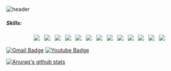 ![header](https://capsule-render.vercel.app/api?type=waving&color=auto&height=300&section=header&text=JOOYEON%20GITHUB&fontSize=70)

<h5>Skills:</h5>
<p align="center">
<img src="https://img.shields.io/badge/HTML5-E34F26?style=flat-square&logo=HTML5&logoColor=white"/> &nbsp
<img src="https://img.shields.io/badge/CSS3-1572B6?style=flat-square&logo=CSS3&logoColor=white"/> &nbsp
<img src="https://img.shields.io/badge/JavaScript-F7DF1E?style=flat-square&logo=JavaScript&logoColor=white"/> &nbsp
<img src="https://img.shields.io/badge/-jQuery-0769AD?style=flat-square&logo=jQuery&logoColor=white"/> &nbsp
<img src="https://img.shields.io/badge/-Python-000000?style=flat-square&logo=Python&logoColor=white"/> &nbsp
<img src="https://img.shields.io/badge/-Java-007396?style=flat-square&logo=Java&logoColor=white"/> &nbsp
<img src="https://img.shields.io/badge/-Spring-6DB33F?style=flat-square&logo=Spring&logoColor=white"/> &nbsp
<img src="https://img.shields.io/badge/-Spring Boot-6DB33F?style=flat-square&logo=Spring Boot&logoColor=white"/> &nbsp
<img src="https://img.shields.io/badge/-Oracle-F80000?style=flat-square&logo=OracleDB&logoColor=white"/> &nbsp
<img src="https://img.shields.io/badge/-Tomcat-F8DC75?style=flat-square&logo=Tomcat&logoColor=white"/> &nbsp
<img src="https://img.shields.io/badge/-Adobe Photoshop-31A8FF?style=flat-square&logo=Adobe Photoshop&logoColor=white"/> &nbsp
<img src="https://img.shields.io/badge/-Adobe Illustrator-FF9A00?style=flat-square&logo=Adobe Illustrator&logoColor=white"/> &nbsp
<img src="https://img.shields.io/badge/-Adobe Premiere Pro-9999FF?style=flat-square&logo=Adobe Premiere Pro&logoColor=white"/>
  &nbsp     
  
  
[![Gmail Badge](https://img.shields.io/badge/Gmail-d14836?style=flat-square&logo=Gmail&logoColor=white&link=mailto:kimjooyeon9170@gmail.com)](mailto:kimjooyeon9170@gmail.com) [![Youtube Badge](https://img.shields.io/badge/Youtube-ff0000?style=flat-square&logo=youtube&link=https://www.youtube.com/channel/UC_vHsFVU6I-cc8hno-JeNSg)](https://www.youtube.com/channel/UC_vHsFVU6I-cc8hno-JeNSg)
 
 
 
 [![Anurag's github stats](https://github-readme-stats.vercel.app/api?username=KIMJOOYEON97)](https://github.com/anuraghazra/github-readme-stats)
<!--
**KIMJOOYEON97/KIMJOOYEON97** is a ✨ _special_ ✨ repository because its `README.md` (this file) appears on your GitHub profile.

Here are some ideas to get you started:

- 🔭 I’m currently working on ...
- 🌱 I’m currently learning ...
- 👯 I’m looking to collaborate on ...
- 🤔 I’m looking for help with ...
- 💬 Ask me about ...
- 📫 How to reach me: ...
- 😄 Pronouns: ...
- ⚡ Fun fact: ...
-->
